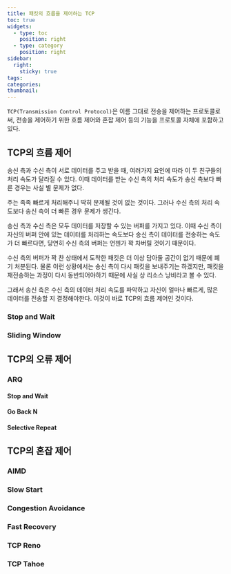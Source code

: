 ```yaml
---
title: 패킷의 흐름을 제어하는 TCP
toc: true
widgets:
  - type: toc
    position: right
  - type: category
    position: right
sidebar:
  right:
    sticky: true
tags:
categories:
thumbnail:
---
```


`TCP(Transmission Control Protocol)`은 이름 그대로 전송을 제어하는 프로토콜로써, 전송을 제어하기 위한 흐름 제어와 혼잡 제어 등의 기능을 프로토콜 자체에 포함하고 있다.

## TCP의 흐름 제어
송신 측과 수신 측이 서로 데이터를 주고 받을 때, 여러가지 요인에 따라 이 두 친구들의 처리 속도가 달라질 수 있다. 이때 데이터를 받는 수신 측의 처리 속도가 송신 측보다 빠른 경우는 사실 별 문제가 없다.

주는 족족 빠르게 처리해주니 딱히 문제될 것이 없는 것이다. 그러나 수신 측의 처리 속도보다 송신 측이 더 빠른 경우 문제가 생긴다.

송신 측과 수신 측은 모두 데이터를 저장할 수 있는 버퍼를 가지고 있다. 이때 수신 측이 자신의 버퍼 안에 있는 데이터를 처리하는 속도보다 송신 측이 데이터를 전송하는 속도가 더 빠르다면, 당연히 수신 측의 버퍼는 언젠가 꽉 차버릴 것이기 때문이다.

수신 측의 버퍼가 꽉 찬 상태에서 도착한 패킷은 더 이상 담아둘 공간이 없기 때문에 폐기 처분된다. 물론 이런 상황에서는 송신 측이 다시 패킷을 보내주기는 하겠지만, 패킷을 재전송하는 과정이 다시 동반되어야하기 때문에 사실 상 리소스 낭비라고 볼 수 있다.

그래서 송신 측은 수신 측의 데이터 처리 속도를 파악하고 자신이 얼마나 빠르게, 많은 데이터를 전송할 지 결정해야한다. 이것이 바로 TCP의 흐름 제어인 것이다.

### Stop and Wait

### Sliding Window

## TCP의 오류 제어

### ARQ

#### Stop and Wait

#### Go Back N

#### Selective Repeat

## TCP의 혼잡 제어

### AIMD

### Slow Start

### Congestion Avoidance

### Fast Recovery

### TCP Reno

### TCP Tahoe


